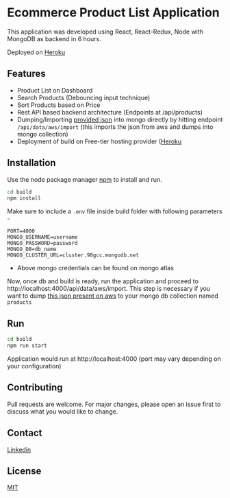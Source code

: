 # Ecommerce Product List Application

This application was developed using React, React-Redux, Node with MongoDB as backend in 6 hours.

Deployed on [Heroku](https://ecommerce-products-test.herokuapp.com/)

## Features
- Product List on Dashboard
- Search Products (Debouncing input technique)
- Sort Products based on Price
- Rest API based backend architecture (Endpoints at /api/products)
- Dumping/Importing [provided json](https://s3-ap-southeast-1.amazonaws.com/he-public-data/productdf38641.json) into mongo directly by hitting endpoint `/api/data/aws/import` (this imports the json from aws and dumps into mongo collection)
- Deployment of build on Free-tier hosting provider ([Heroku](https://ecommerce-products-test.herokuapp.com/)

## Installation

Use the node package manager [npm](https://nodejs.org/en/) to install and run.

```bash
cd build
npm install
```

Make sure to include a `.env` file inside build folder with following parameters -
```
PORT=4000
MONGO_USERNAME=username
MONGO_PASSWORD=password
MONGO_DB=db_name
MONGO_CLUSTER_URL=cluster.98gcc.mongodb.net
```

- Above mongo credentials can be found on mongo atlas

Now, once db and build is ready, run the application and proceed to http://localhost:4000/api/data/aws/import. This step is necessary if you want to dump [this json present on aws](https://s3-ap-southeast-1.amazonaws.com/he-public-data/productdf38641.json) to your mongo db collection named `products`

## Run

```bash
cd build
npm run start
```
Application would run at http://localhost:4000 (port may vary depending on your configuration)

## Contributing
Pull requests are welcome. For major changes, please open an issue first to discuss what you would like to change.

## Contact
[Linkedin](https://www.linkedin.com/in/rushabh-wadkar/)

## License
[MIT](https://choosealicense.com/licenses/mit/)
